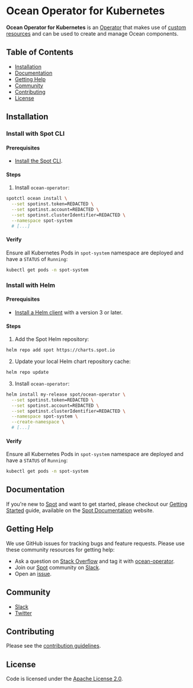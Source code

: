 # Ocean Operator for Kubernetes

**Ocean Operator for Kubernetes** is an [Operator](https://kubernetes.io/docs/concepts/extend-kubernetes/operator/) that makes use of [custom resources](https://kubernetes.io/docs/concepts/extend-kubernetes/api-extension/custom-resources/) and can be used to create and manage Ocean components.

## Table of Contents

- [Installation](#installation)
- [Documentation](#documentation)
- [Getting Help](#getting-help)
- [Community](#community)
- [Contributing](#contributing)
- [License](#license)

## Installation

### Install with Spot CLI

#### Prerequisites

- [Install the Spot CLI](https://github.com/spotinst/spotctl#installation).

#### Steps

1. Install `ocean-operator`:

```sh
spotctl ocean install \
  --set spotinst.token=REDACTED \
  --set spotinst.account=REDACTED \
  --set spotinst.clusterIdentifier=REDACTED \
  --namespace spot-system
  # [...]
```

#### Verify

Ensure all Kubernetes Pods in `spot-system` namespace are deployed and have a `STATUS` of `Running`:

```sh
kubectl get pods -n spot-system
```

### Install with Helm

#### Prerequisites

- [Install a Helm client](https://helm.sh/docs/intro/install/) with a version 3 or later.

#### Steps

1. Add the Spot Helm repository:

```sh
helm repo add spot https://charts.spot.io
```

2. Update your local Helm chart repository cache:

```sh
helm repo update
```

3. Install `ocean-operator`:

```sh
helm install my-release spot/ocean-operator \
  --set spotinst.token=REDACTED \
  --set spotinst.account=REDACTED \
  --set spotinst.clusterIdentifier=REDACTED \
  --namespace spot-system \
  --create-namespace \
  # [...]
```

#### Verify

Ensure all Kubernetes Pods in `spot-system` namespace are deployed and have a `STATUS` of `Running`:

```sh
kubectl get pods -n spot-system
```

## Documentation

If you're new to [Spot](https://spot.io/) and want to get started, please checkout our [Getting Started](https://docs.spot.io/connect-your-cloud-provider/) guide, available on the [Spot Documentation](https://docs.spot.io/) website.

## Getting Help

We use GitHub issues for tracking bugs and feature requests. Please use these community resources for getting help:

- Ask a question on [Stack Overflow](https://stackoverflow.com/) and tag it with [ocean-operator](https://stackoverflow.com/questions/tagged/ocean-operator/).
- Join our [Spot](https://spot.io/) community on [Slack](http://slack.spot.io/).
- Open an [issue](https://github.com/spotinst/ocean-operator/issues/new/choose/).

## Community

- [Slack](http://slack.spot.io/)
- [Twitter](https://twitter.com/spot_hq/)

## Contributing

Please see the [contribution guidelines](.github/CONTRIBUTING.md).

## License

Code is licensed under the [Apache License 2.0](LICENSE).
